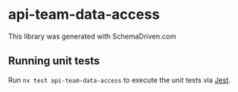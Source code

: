 
# api-team-data-access

This library was generated with SchemaDriven.com

## Running unit tests

Run `nx test api-team-data-access` to execute the unit tests via [Jest](https://jestjs.io).

